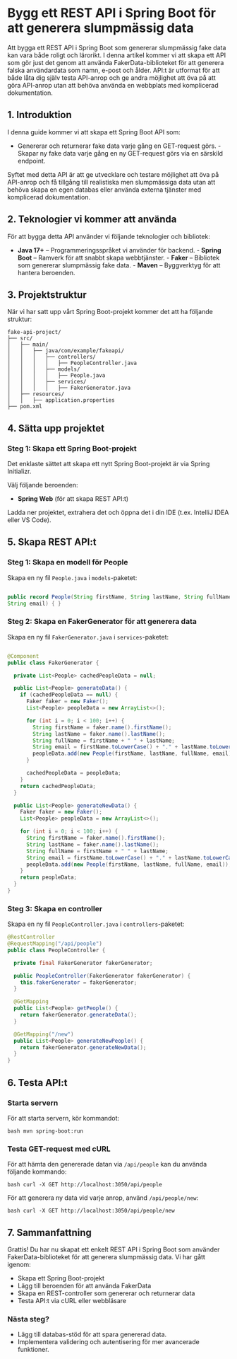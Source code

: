 # Bygg ett REST API i Spring Boot för att generera slumpmässig data

Att bygga ett REST API i Spring Boot som genererar slumpmässig fake data
kan vara både roligt och lärorikt. I denna artikel kommer vi att skapa
ett API som gör just det genom att använda FakerData-biblioteket för att
generera falska användardata som namn, e-post och ålder. API:t är
utformat för att både låta dig själv testa API-anrop och ge andra
möjlighet att öva på att göra API-anrop utan att behöva använda en
webbplats med komplicerad dokumentation.

## 1. Introduktion

I denna guide kommer vi att skapa ett Spring Boot API som:

- Genererar och returnerar fake data varje gång en GET-request görs. -
  Skapar ny fake data varje gång en ny GET-request görs via en särskild
  endpoint.

Syftet med detta API är att ge utvecklare och testare möjlighet att öva
på API-anrop och få tillgång till realistiska men slumpmässiga data utan
att behöva skapa en egen databas eller använda externa tjänster med
komplicerad dokumentation.

## 2. Teknologier vi kommer att använda

För att bygga detta API använder vi följande teknologier och bibliotek:

- **Java 17+** – Programmeringsspråket vi använder för backend. -
  **Spring Boot** – Ramverk för att snabbt skapa webbtjänster. - **Faker**
  – Bibliotek som genererar slumpmässig fake data. - **Maven** –
  Byggverktyg för att hantera beroenden.

## 3. Projektstruktur

När vi har satt upp vårt Spring Boot-projekt kommer det att ha följande
struktur:

```plaintext 
fake-api-project/
├── src/
│   ├── main/
│   │   ├── java/com/example/fakeapi/
│   │   │   ├── controllers/
│   │   │   │   ├── PeopleController.java
│   │   │   ├── models/
│   │   │   │   ├── People.java
│   │   │   ├── services/
│   │   │   │   ├── FakerGenerator.java
│   ├── resources/
│   │   ├── application.properties
├── pom.xml
```

## 4. Sätta upp projektet

### Steg 1: Skapa ett Spring Boot-projekt

Det enklaste sättet att skapa ett nytt Spring Boot-projekt är via Spring
Initializr.

Välj följande beroenden:

- **Spring Web** (för att skapa REST API:t)

Ladda ner projektet, extrahera det och öppna det i din IDE (t.ex.
IntelliJ IDEA eller VS Code).

## 5. Skapa REST API:t

### Steg 1: Skapa en modell för People

Skapa en ny fil `People.java` i `models`-paketet:

```java package com.example.fakeapi.models;

public record People(String firstName, String lastName, String fullName,
String email) { } 
```

### Steg 2: Skapa en FakerGenerator för att generera data

Skapa en ny fil `FakerGenerator.java` i `services`-paketet:

```java package com.example.FakeApi.services;

@Component
public class FakerGenerator {

  private List<People> cachedPeopleData = null;

  public List<People> generateData() {
    if (cachedPeopleData == null) {
      Faker faker = new Faker();
      List<People> peopleData = new ArrayList<>();

      for (int i = 0; i < 100; i++) {
        String firstName = faker.name().firstName();
        String lastName = faker.name().lastName();
        String fullName = firstName + " " + lastName;
        String email = firstName.toLowerCase() + "." + lastName.toLowerCase() + "@example.com";
        peopleData.add(new People(firstName, lastName, fullName, email));
      }

      cachedPeopleData = peopleData;
    }
    return cachedPeopleData;
  }

  public List<People> generateNewData() {
    Faker faker = new Faker();
    List<People> peopleData = new ArrayList<>();

    for (int i = 0; i < 100; i++) {
      String firstName = faker.name().firstName();
      String lastName = faker.name().lastName();
      String fullName = firstName + " " + lastName;
      String email = firstName.toLowerCase() + "." + lastName.toLowerCase() + "@example.com";
      peopleData.add(new People(firstName, lastName, fullName, email));
    }
    return peopleData;
  }
}
```

### Steg 3: Skapa en controller

Skapa en ny fil `PeopleController.java` i `controllers`-paketet:

```java package com.example.FakerApi.controllers;
@RestController
@RequestMapping("/api/people")
public class PeopleController {

  private final FakerGenerator fakerGenerator;

  public PeopleController(FakerGenerator fakerGenerator) {
    this.fakerGenerator = fakerGenerator;
  }

  @GetMapping
  public List<People> getPeople() {
    return fakerGenerator.generateData();
  }

  @GetMapping("/new")
  public List<People> generateNewPeople() {
    return fakerGenerator.generateNewData();
  }
}

```

## 6. Testa API:t

### Starta servern

För att starta servern, kör kommandot:

```bash mvn spring-boot:run ```

### Testa GET-request med cURL

För att hämta den genererade datan via `/api/people` kan du använda
följande kommando:

```bash curl -X GET http://localhost:3050/api/people ```

För att generera ny data vid varje anrop, använd `/api/people/new`:

```bash curl -X GET http://localhost:3050/api/people/new ```

## 7. Sammanfattning

Grattis! Du har nu skapat ett enkelt REST API i Spring Boot som
använder FakerData-biblioteket för att generera slumpmässig data. Vi har
gått igenom:

- Skapa ett Spring Boot-projekt
- Lägg till beroenden för att använda FakerData
- Skapa en REST-controller som genererar och returnerar data
- Testa API:t via cURL eller webbläsare

### Nästa steg?

- Lägg till databas-stöd för att spara genererad data.
- Implementera validering och autentisering för mer avancerade funktioner.
